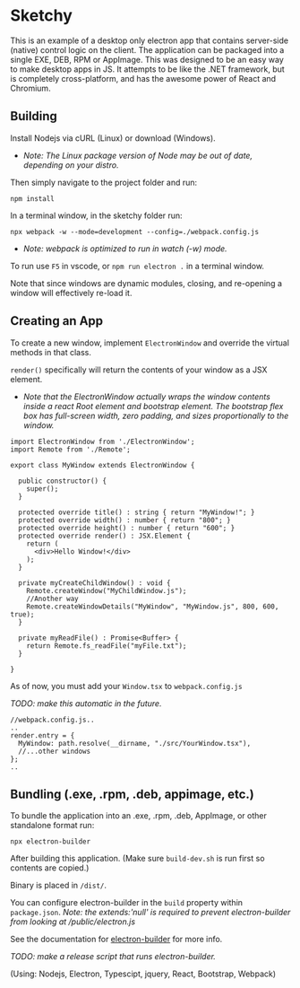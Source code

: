 


# Sketchy

This is an example of a desktop only electron app that contains server-side (native) control logic on the client. The application can be packaged
into a single EXE, DEB, RPM or AppImage. 
This was designed to be an easy way to make desktop apps in JS. It attempts to be like the .NET framework, but is completely cross-platform, and has the awesome power of React and Chromium.


## Building

Install Nodejs via cURL (Linux) or download (Windows). 

* _Note: The Linux package version of Node may be out of date, depending on your distro._

Then simply navigate to the project folder and run:

`npm install`

In a terminal window, in the sketchy folder run: 

`npx webpack -w --mode=development --config=./webpack.config.js`

* _Note: webpack is optimized to run in watch (-w) mode._

To run use `F5` in vscode, or `npm run electron .` in a terminal window.

Note that since windows are dynamic modules, closing, and re-opening a window will effectively re-load it.

## Creating an App

To create a new window, implement `ElectronWindow` and override the virtual methods in that class. 

`render()` specifically will return the contents of your window as a JSX element.

* _Note that the ElectronWindow actually wraps the window contents inside a react Root element and bootstrap element. The bootstrap flex box has full-screen width, zero padding, and sizes proportionally to the window._

```
import ElectronWindow from './ElectronWindow';
import Remote from './Remote';

export class MyWindow extends ElectronWindow {
  
  public constructor() {
    super();
  }
  
  protected override title() : string { return "MyWindow!"; }
  protected override width() : number { return "800"; }
  protected override height() : number { return "600"; }
  protected override render() : JSX.Element {
    return (
      <div>Hello Window!</div>
    );
  }
  
  private myCreateChildWindow() : void { 
    Remote.createWindow("MyChildWindow.js");
    //Another way
    Remote.createWindowDetails("MyWindow", "MyWindow.js", 800, 600, true);
  }
  
  private myReadFile() : Promise<Buffer> { 
    return Remote.fs_readFile("myFile.txt");
  }

}
```

As of now, you must add your `Window.tsx` to `webpack.config.js` 

_TODO: make this automatic in the future._

```
//webpack.config.js..
..
render.entry = {
  MyWindow: path.resolve(__dirname, "./src/YourWindow.tsx"),
  //...other windows
};
..
```

## Bundling  (.exe, .rpm, .deb, appimage,  etc.)

To bundle the application into an .exe, .rpm, .deb, AppImage, or other standalone format run:

`npx electron-builder`

After building this application. (Make sure `build-dev.sh` is run first so contents are copied.)

Binary is placed in `/dist/`.

You can configure electron-builder in the `build` property within `package.json`. 
_Note: the extends:'null' is required to prevent electron-builder from looking at /public/electron.js_

See the documentation for [electron-builder](https://www.electron.build/) for more info.

_TODO: make a release script that runs electron-builder._

(Using: Nodejs, Electron, Typescipt, jquery, React, Bootstrap, Webpack)
